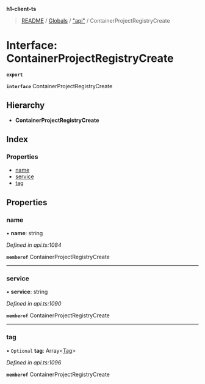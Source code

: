**h1-client-ts**

> [README](../README.md) / [Globals](../globals.md) / ["api"](../modules/_api_.md) / ContainerProjectRegistryCreate

# Interface: ContainerProjectRegistryCreate

**`export`** 

**`interface`** ContainerProjectRegistryCreate

## Hierarchy

* **ContainerProjectRegistryCreate**

## Index

### Properties

* [name](_api_.containerprojectregistrycreate.md#name)
* [service](_api_.containerprojectregistrycreate.md#service)
* [tag](_api_.containerprojectregistrycreate.md#tag)

## Properties

### name

•  **name**: string

*Defined in api.ts:1084*

**`memberof`** ContainerProjectRegistryCreate

___

### service

•  **service**: string

*Defined in api.ts:1090*

**`memberof`** ContainerProjectRegistryCreate

___

### tag

• `Optional` **tag**: Array\<[Tag](_api_.tag.md)>

*Defined in api.ts:1096*

**`memberof`** ContainerProjectRegistryCreate
